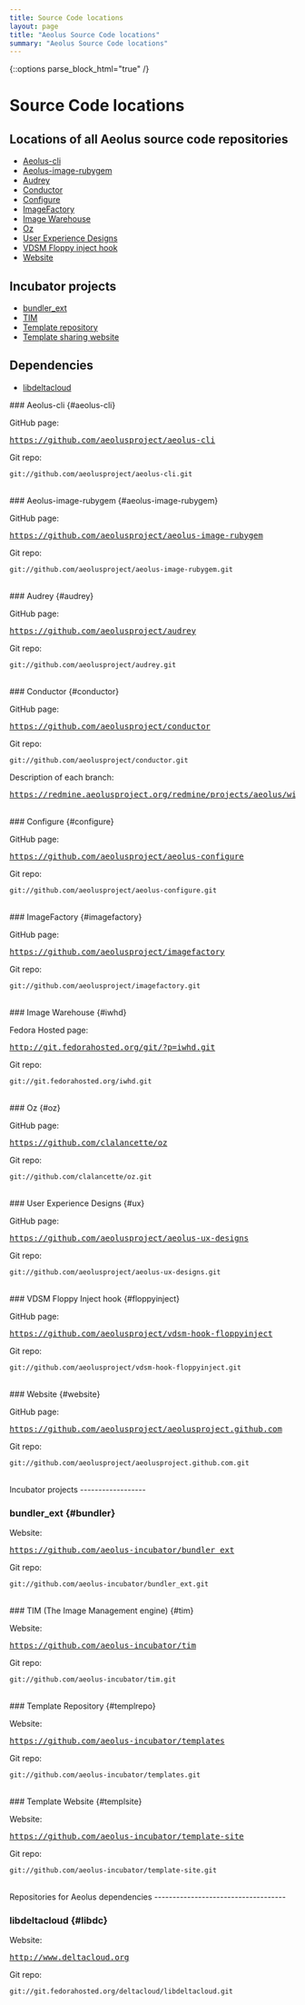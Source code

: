 ```yaml
---
title: Source Code locations
layout: page
title: "Aeolus Source Code locations"
summary: "Aeolus Source Code locations"
---
```

{::options parse_block_html="true" /}

Source Code locations
=====================

Locations of all Aeolus source code repositories
------------------------------------------------

-   [Aeolus-cli](#aeolus-cli)
-   [Aeolus-image-rubygem](#aeolus-image-rubygem)
-   [Audrey](#audrey)
-   [Conductor](#conductor)
-   [Configure](#configure)
-   [ImageFactory](#imagefactory)
-   [Image Warehouse](#iwhd)
-   [Oz](#oz)
-   [User Experience Designs](#ux)
-   [VDSM Floppy inject hook](#floppyinject)
-   [Website](#website)

Incubator projects
------------------

-   [bundler\_ext](#bundler)
-   [TIM](#tim)
-   [Template repository](#templrepo)
-   [Template sharing website](#templsite)

Dependencies
------------

-   [libdeltacloud](#libdc)

<div class="section-grouping">
### Aeolus-cli {#aeolus-cli}

GitHub page:

<pre><a class='whitehref' href='https://github.com/aeolusproject/aeolus-cli'>https://github.com/aeolusproject/aeolus-cli</a></pre>

Git repo:

    git://github.com/aeolusproject/aeolus-cli.git
</div>
<br />

<div class="section-grouping">
### Aeolus-image-rubygem {#aeolus-image-rubygem}

GitHub page:

<pre><a class='whitehref' href='https://github.com/aeolusproject/aeolus-image-rubygem'>https://github.com/aeolusproject/aeolus-image-rubygem</a></pre>

Git repo:

    git://github.com/aeolusproject/aeolus-image-rubygem.git
</div>
<br />

<div class="section-grouping">
### Audrey {#audrey}

GitHub page:

<pre><a class='whitehref' href='https://github.com/aeolusproject/audrey'>https://github.com/aeolusproject/audrey</a></pre>

Git repo:

    git://github.com/aeolusproject/audrey.git
</div>
<br />

<div class="section-grouping">
### Conductor {#conductor}

GitHub page:

<pre><a class='whitehref' href='https://github.com/aeolusproject/conductor'>https://github.com/aeolusproject/conductor</a></pre>

Git repo:

    git://github.com/aeolusproject/conductor.git

Description of each branch:

<pre><a class='whitehref' href='https://redmine.aeolusproject.org/redmine/projects/aeolus/wiki/GitHub_Branches_and_Tags'>https://redmine.aeolusproject.org/redmine/projects/aeolus/wiki/GitHub_Branches_and_Tags</a></pre>

</div>
<br />

<div class="section-grouping">
### Configure {#configure}

GitHub page:

<pre><a class='whitehref' href='https://github.com/aeolusproject/aeolus-configure'>https://github.com/aeolusproject/aeolus-configure</a></pre>

Git repo:

    git://github.com/aeolusproject/aeolus-configure.git
</div>
<br />

<div class="section-grouping">
### ImageFactory {#imagefactory}

GitHub page:

<pre><a class='whitehref' href='https://github.com/aeolusproject/imagefactory'>https://github.com/aeolusproject/imagefactory</a></pre>

Git repo:

    git://github.com/aeolusproject/imagefactory.git
</div>
<br />

<div class="section-grouping">
### Image Warehouse {#iwhd}

Fedora Hosted page:

<pre><a class='whitehref' href='http://git.fedorahosted.org/git/?p=iwhd.git'>http://git.fedorahosted.org/git/?p=iwhd.git</a></pre>

Git repo:

    git://git.fedorahosted.org/iwhd.git
</div>
<br />

<div class="section-grouping">
### Oz {#oz}

GitHub page:

<pre><a class='whitehref' href='https://github.com/clalancette/oz'>https://github.com/clalancette/oz</a></pre>

Git repo:

    git://github.com/clalancette/oz.git
</div>
<br />

<div class="section-grouping">
### User Experience Designs {#ux}

GitHub page:

<pre><a class='whitehref' href='https://github.com/aeolusproject/aeolus-ux-designs'>https://github.com/aeolusproject/aeolus-ux-designs</a></pre>

Git repo:

    git://github.com/aeolusproject/aeolus-ux-designs.git
</div>
<br />

<div class="section-grouping">
### VDSM Floppy Inject hook {#floppyinject}

GitHub page:

<pre><a class='whitehref' href='https://github.com/aeolusproject/vdsm-hook-floppyinject'>https://github.com/aeolusproject/vdsm-hook-floppyinject</a></pre>

Git repo:

    git://github.com/aeolusproject/vdsm-hook-floppyinject.git
</div>
<br />

<div class="section-grouping">
### Website {#website}

GitHub page:

<pre><a class='whitehref' href='https://github.com/aeolusproject/aeolusproject.github.com'>https://github.com/aeolusproject/aeolusproject.github.com</a></pre>

Git repo:

	git://github.com/aeolusproject/aeolusproject.github.com.git
</div>
<br />

<div class="section-grouping">
Incubator projects
------------------

### bundler\_ext {#bundler}

Website:

<pre><a class='whitehref' href='https://github.com/aeolus-incubator/bundler_ext'>https://github.com/aeolus-incubator/bundler_ext</a></pre>

Git repo:

    git://github.com/aeolus-incubator/bundler_ext.git
</div>
<br />

<div class="section-grouping">
### TIM (The Image Management engine) {#tim}

Website:

<pre><a class='whitehref' href='https://github.com/aeolus-incubator/tim'>https://github.com/aeolus-incubator/tim</a></pre>

Git repo:

    git://github.com/aeolus-incubator/tim.git
</div>
<br />

<div class="section-grouping">
### Template Repository {#templrepo}

Website:

<pre><a class='whitehref' href='https://github.com/aeolus-incubator/templates'>https://github.com/aeolus-incubator/templates</a></pre>

Git repo:

    git://github.com/aeolus-incubator/templates.git

</div>
<br />

<div class="section-grouping">
### Template Website {#templsite}

Website:

<pre><a class='whitehref' href='https://github.com/aeolus-incubator/template-site'>https://github.com/aeolus-incubator/template-site</a></pre>

Git repo:

    git://github.com/aeolus-incubator/template-site.git

</div>
<br />

<div class="section-grouping">
Repositories for Aeolus dependencies
------------------------------------

### libdeltacloud {#libdc}

Website:

<pre><a class='whitehref' href='http://www.deltacloud.org'>http://www.deltacloud.org</a></pre>

Git repo:

    git://git.fedorahosted.org/deltacloud/libdeltacloud.git

</div>
